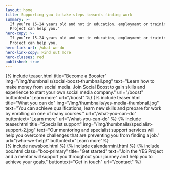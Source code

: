 ```yaml
---
layout: home
title: Supporting you to take steps towards finding work
summary: >-
  If you’re 15-24 years old and not in education, employment or training the YES
  Project can help you."
hero-copy: >-
  If you’re 15-24 years old and not in education, employment or training the YES
  Project can help you.
hero-link-url: /what-we-do
hero-link-copy: Find out more
hero-classes: red
published: true
---
```


<section class="band" id="projects">
<div class="container teasers-container">
{% include teaser.html title="Become a Booster" img="/img/thumbnails/social-boost-thumbnail.png"  text="Learn how to make money from social media. Join Social Boost to gain skills and experience to start your own social media company." url="/boost" buttontext="Learn more" url="/boost" %}
{% include teaser.html title="What you can do" img="/img/thumbnails/yes-media-thumbnail.jpg"  text="You can achieve qualifications, learn new skills and prepare for work by enrolling on one of many courses." url="/what-you-can-do" buttontext="Learn more" url="/what-you-can-do" %}
{% include teaser.html title="Specialist support" img="/img/thumbnails/specialist-support-2.jpg"  text="Our mentoring and specialist support services will help you overcome challenges that are preventing you from finding a job." url="/who-we-help/" buttontext="Learn more"%}
</div>
</section>
<section class="band" id="updates">
<div class="container">
{% include newsbox.html %}
{% include calendarmini.html %}
{% include box.html class="box-primary" title="Get started" text="Join the YES Project and a mentor will support you throughout your journey and help you to achieve your goals." buttontext="Get in touch" url="/contact" %}
</div>
</section>
